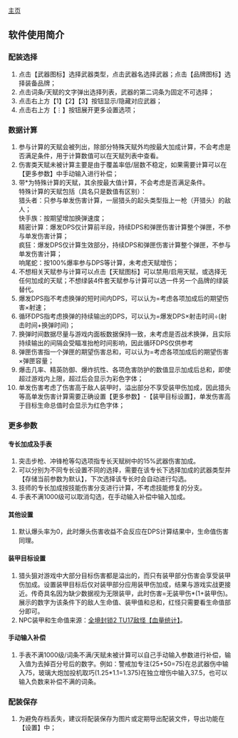 ﻿[主页](./)

## 软件使用简介

### 配装选择
1. 点击【武器图标】选择武器类型，点击武器名选择武器；点击【品牌图标】选择装备品牌；
1. 点击词条/天赋的文字弹出选择列表，武器的第二词条为固定不可选择；
1. 点击右上方【1】【2】【3】按钮显示/隐藏对应武器；
1. 点击右上方【⋮】按钮展开更多设置选项；

### 数据计算
1. 参与计算的天赋会被列出，除部分特殊天赋外均按最大加成计算，不会考虑是否满足条件，用于计算数值可以在天赋列表中查看。
1. 伤害类天赋未被计算主要是由于覆盖率低/层数不稳定，如果需要计算可以在【更多参数】中手动输入进行补偿；
1. 带*为特殊计算的天赋，其余按最大值计算，不会考虑是否满足条件。  
    特殊计算的天赋包括（具名只是数值有区别）：  
    猎头者：只参与单发伤害计算，一层猎头的起头类型指上一枪（开猎头）的敌人；  
    快手族：按期望增加换弹速度；  
    精密计算：爆发DPS仅计算前半段，持续DPS和弹匣伤害计算整个弹匣，不参与单发伤害计算；  
    疯狂：爆发DPS仅计算生效部分，持续DPS和弹匣伤害计算整个弹匣，不参与单发伤害计算；  
    响尾蛇：按100%爆率参与DPS等计算，未考虑天赋增伤；
1. 不想相关天赋参与计算可以点击【天赋图标】可以禁用/启用天赋，或选择无任何加成的天赋；不想绿装4件套天赋参与计算可以选一件另一个品牌的绿装替代。
1. 爆发DPS指不考虑换弹的短时间内DPS，可以认为=考虑各项加成后的期望伤害×射速；
1. 循环DPS指考虑换弹的持续输出的DPS，可以认为=爆发DPS×射击时间÷(射击时间+换弹时间)；
1. 换弹时间数据尽量与游戏内面板数据保持一致，未考虑是否战术换弹，且实际持续输出的间隔会受瞄准抬枪时间影响，因此循环DPS仅供参考
1. 弹匣伤害指一个弹匣的期望伤害总和，可以认为=考虑各项加成后的期望伤害×弹匣容量；
1. 爆击几率、精英防御、爆炸抗性、各项危害防护的数值显示加成后总和，即使超过游戏内上限，超过后会显示为彩色字体；
1. 单发伤害考虑了伤害高于敌人装甲时，溢出部分不享受装甲伤加成，因此猎头等高单发伤害计算需要正确设置【更多参数】-【装甲目标设置】，单发伤害高于目标生命总值时会显示为红色字体；

### 更多参数
#### 专长加成及手表
1. 突击步枪、冲锋枪等勾选项指专长天赋树中的15%武器伤害加成。
1. 可以分别为不同专长设置不同的选择，需要在该专长下选择加成的武器类型并【存储当前参数为默认】，下次选择该专长时会自动进行勾选。
1. 技师的专长加成按技能伤害分支进行计算，不考虑技能修复的分支。
1. 手表不满1000级可以取消勾选，在手动输入补偿中输入加成。

#### 其他设置
1. 默认爆头率为0，此时爆头伤害收益不会反应在DPS计算结果中，生命值伤害同理。


#### 装甲目标设置
1. 猎头狙对游戏中大部分目标伤害都是溢出的，而只有装甲部分伤害会享受装甲伤加成。设置装甲目标后仅对装甲部分应用装甲伤加成，结果与游戏实战更接近。传奇具名因为缺少数据视为无限装甲，此时伤害=无装甲伤*(1+装甲伤)。展示的数字为该条件下的敌人生命值、装甲值和总和，红怪只需要看生命值部分即可。
1. NPC装甲和生命值来源：[全境封锁2 TU17敌怪【血量统计】](https://www.bilibili.com/video/BV1C84y1P7Cr)。

#### 手动输入补偿
1. 手表不满1000级/词条不满/天赋未被计算可以自己手动输入参数进行补偿，输入值为去掉百分号后的数字。例如：警戒加专注(25+50=75)在总武器伤中输入75，玻璃大炮加投机取巧(1.25*1.1=1.375)在独立增伤中输入37.5，也可以输入负数来补偿不满的词条。


### 配装保存
1. 为避免存档丢失，建议将配装保存为图片或定期导出配装文件，导出功能在【设置】中；
